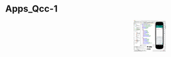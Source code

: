 # Apps_Qcc-1
<img align="right" width="100" height="100" src="http://github.com/jaffery97/Apps_Qcc-1/blob/master/Screen%20Shot%202020-03-19%20at%2010.05.01%20PM.png?raw=true">
